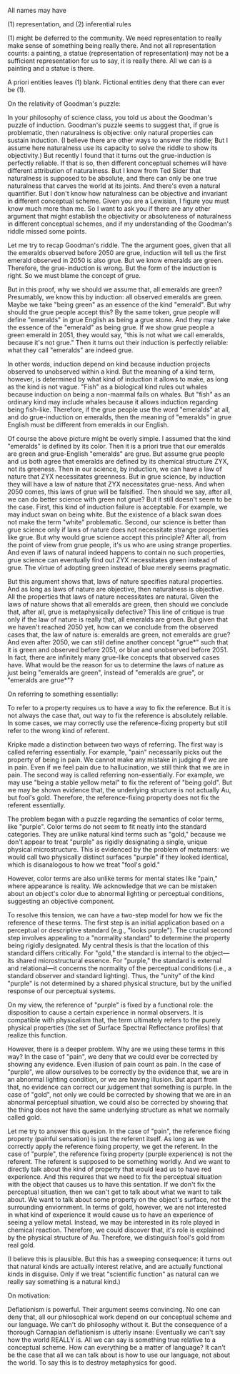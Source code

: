 All names may have

(1) representation, and 
(2) inferential rules

(1) might be deferred to the community. We need representation to really make sense of something being really there. And not all representation counts: a painting, a statue (representation of representation) may not be a sufficient representation for us to say, it is really there. All we can is a painting and a statue is there.

A priori entities leaves (1) blank. Fictional entities deny that there can ever be (1).

On the relativity of Goodman's puzzle:

In your philosophy of science class, you told us about the Goodman's puzzle of induction. Goodman's puzzle seems to suggest that, if grue is problematic, then naturalness is objective: only natural properties can sustain induction. (I believe there are other ways to answer the riddle; But I assume here naturalness use its capacity to solve the riddle to show its objectivity.) But recently I found that it turns out the grue-induction is perfectly reliable. If that is so, then different conceptual schemes will have different attribution of naturalness. But I know from Ted Sider that naturalness is supposed to be absolute, and there can only be one true naturalness that carves the world at its joints. And there's even a natural quantifier. But I don't know how naturalness can be objective and invariant in different conceptual scheme. Given you are a Lewisian, I figure you must know much more than me. So I want to ask you if there are any other argument that might establish the objectivity or absoluteness of naturalness in different conceptual schemes, and if my understanding of the Goodman's riddle missed some points.

Let me try to recap Goodman's riddle. The the argument goes, given that all the emeralds observed before 2050 are grue, induction will tell us the first emerald observed in 2050 is also grue. But we know emeralds are green. Therefore, the grue-induction is wrong. But the form of the induction is right. So we must blame the concept of grue.

But in this proof, why we should we assume that, all emeralds are green? Presumably, we know this by induction: all observed emeralds are green. Maybe we take "being green" as an essence of the kind "emerald". But why should the grue people accept this? By the same token, grue people will define "emeralds" in grue English as being a grue stone. And they may take the essence of the "emerald" as being grue. If we show grue people a green emerald in 2051, they would say, "this is not what we call emeralds, because it's not grue." Then it turns out their induction is perfectly reliable: what they call "emeralds" are indeed grue. 

In other words, induction depend on kind because induction projects observed to unobserved within a kind. But the meaning of a kind term, however, is determined by what kind of induction it allows to make, as long as the kind is not vague. "Fish" as a biological kind rules out whales because induction on being a non-mammal fails on whales. But "fish" as an ordinary kind may include whales because it allows induction regarding being fish-like. Therefore, if the grue people use the word "emeralds" at all, and do grue-induction on emeralds, then the meaning of "emeralds" in grue English must be different from emeralds in our English. 

Of course the above picture might be overly simple. I assumed that the kind "emeralds" is defined by its color. Then it is a priori true that our emeralds are green and grue-English "emeralds" are grue. But assume grue people and us both agree that emeralds are defined by its chemical structure ZYX, not its greeness. Then in our science, by induction, we can have a law of nature that ZYX necessitates greenness. But in grue science, by induction they will have a law of nature that ZYX necessitates grue-ness. And when 2050 comes, this laws of grue will be falsified. Then should we say, after all, we can do better science with green not grue? But it still doesn't seem to be the case. First, this kind of induction failure is acceptable. For example, we may induct swan on being white. But the existence of a black swan does not make the term "white" problematic. Second, our science is better than grue science only if laws of nature does not necessitate strange properties like grue. But why would grue science accept this principle? After all, from the point of view from grue people, it's us who are using strange properties. And even if laws of natural indeed happens to contain no such properties, grue science can eventually find out ZYX necessitates green instead of grue. The virtue of adopting green instead of blue merely seems pragmatic.

But this argument shows that, laws of nature specifies natural properties. And as long as laws of nature are objective, then naturalness is objective. All the properties that laws of nature necessitates are natural. Given the laws of nature shows that all emeralds are green, then should we conclude that, after all, grue is metaphysically defective? This line of critique is true only if the law of nature is really that, all emeralds are green. But given that we haven't reached 2050 yet, how can we conclude from the observed cases that, the law of nature is: emeralds are green, not emeralds are grue? And even after 2050, we can still define another concept "grue*" such that it is green and observed before 2051, or blue and unobserved before 2051. In fact, there are infinitely many grue-like concepts that observed cases have. What would be the reason for us to determine the laws of nature as just being "emeralds are green", instead of "emeralds are grue", or "emeralds are grue*"?

On referring to something essentially:

To refer to a property requires us to have a way to fix the reference. But it is not always the case that, out way to fix the reference is absolutely reliable. In some cases, we may correctly use the reference-fixing property but still refer to the wrong kind of referent.  

Kripke made a distinction between two ways of referring. The first way is called referring essentially. For example, "pain" necessarily picks out the property of being in pain. We cannot make any mistake in judging if we are in pain. Even if we feel pain due to hallucination, we still think that we are in pain. The second way is called referring non-essentially. For example, we may use "being a stable yellow metal" to fix the referent of "being gold". But we may be shown evidence that, the underlying structure is not actually Au, but fool's gold. Therefore, the reference-fixing property does not fix the referent essentially.

The problem began with a puzzle regarding the semantics of color terms, like "purple". Color terms do not seem to fit neatly into the standard categories. They are unlike natural kind terms such as "gold," because we don't appear to treat "purple" as rigidly designating a single, unique physical microstructure. This is evidenced by the problem of metamers: we would call two physically distinct surfaces "purple" if they looked identical, which is disanalogous to how we treat "fool's gold."

However, color terms are also unlike terms for mental states like "pain," where appearance is reality. We acknowledge that we can be mistaken about an object's color due to abnormal lighting or perceptual conditions, suggesting an objective component.

To resolve this tension, we can have a two-step model for how we fix the reference of these terms. The first step is an initial application based on a perceptual or descriptive standard (e.g., "looks purple"). The crucial second step involves appealing to a "normality standard" to determine the property being rigidly designated. My central thesis is that the location of this standard differs critically. For "gold," the standard is internal to the object—its shared microstructural essence. For "purple," the standard is external and relational—it concerns the normality of the perceptual conditions (i.e., a standard observer and standard lighting). Thus, the "unity" of the kind "purple" is not determined by a shared physical structure, but by the unified response of our perceptual systems.

On my view, the reference of "purple" is fixed by a functional role: the disposition to cause a certain experience in normal observers. It is compatible with physicalism that, the term ultimately refers to the purely physical properties (the set of Surface Spectral Reflectance profiles) that realize this function.

However, there is a deeper problem. Why are we using these terms in this way? In the case of "pain", we deny that we could ever be corrected by showing any evidence. Even illusion of pain count as pain. In the case of "purple", we allow ourselves to be correctly by the evidence that, we are in an abnormal lighting condition, or we are having illusion. But apart from that, no evidence can correct our judgement that something is purple. In the case of "gold", not only we could be corrected by showing that we are in an abnormal perceptual situation, we could also be corrected by showing that the thing does not have the same underlying structure as what we normally called gold.

Let me try to answer this quesion. In the case of "pain", the reference fixing property (painful sensation) is just the referent itself. As long as we correctly apply the reference fixing property, we get the referent. In the case of "purple", the reference fixing property (purple experience) is not the referent. The referent is supposed to be something worldly. And we want to directly talk about the kind of property that would lead us to have red experience. And this requires that we need to fix the perceptual situation with the object that causes us to have this sentation. If we don't fix the perceptual situation, then we can't get to talk about what we want to talk about. We want to talk about some property on the object's surface, not the surrounding enviornment. In terms of gold, however, we are not interested in what kind of experience it would cause us to have an experience of seeing a yellow metal. Instead, we may be interested in its role played in chemical reaction. Therefore, we could discover that, it's role is explained by the physical structure of Au. Therefore, we distinguish fool's gold from real gold.

(I believe this is plausible. But this has a sweeping consequence: it turns out that natural kinds are actually interest relative, and are actually functional kinds in disguise. Only if we treat "scientific function" as natural can we really say something is a natural kind.)


On motivation:

Deflationism is powerful. Their argument seems convincing. No one can deny that, all our philosophical work depend on our conceptual scheme and our language. We can't do philosophy without it. But the consequence of a thorough Carnapian deflationism is utterly insane: Eventually we can't say how the world REALLY is. All we can say is something true relative to a conceptual scheme. How can everything be a matter of language? It can't be the case that all we can talk about is how to use our language, not about the world. To say this is to destroy metaphysics for good.